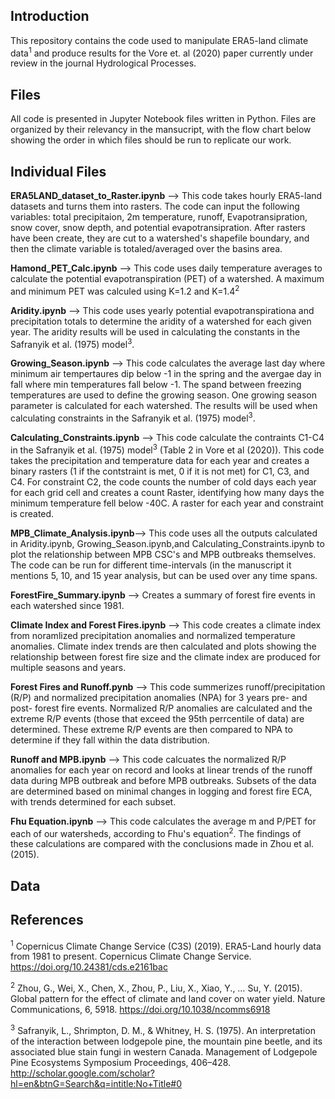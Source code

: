 
## Introduction
This repository contains the code used to manipulate ERA5-land climate data<sup>1</sup> and produce results for the Vore et. al (2020) paper currently under review in the journal Hydrological Processes.

## Files
All code is presented in Jupyter Notebook files written in Python. Files are organized by their relevancy in the mansucript, with the flow chart below showing the order in which files should be run to replicate our work. 

## Individual Files
**ERA5LAND_dataset_to_Raster.ipynb** --> This code takes hourly ERA5-land datasets and turns them into rasters. The code can input the following variables: total precipitaion, 2m temperature, runoff, Evapotransipration, snow cover, snow depth, and potential evapotransipration. After rasters have been create, they are cut to a watershed's shapefile boundary, and then the climate variable is totaled/averaged over the basins area.

**Hamond_PET_Calc.ipynb** --> This code uses daily temperature averages to calculate the potential evapotranspiration (PET) of a watershed. A  maximum and minimum PET was calculed using K=1.2 and K=1.4<sup>2</sup>

**Aridity.ipynb** --> This code uses yearly potential evapotranspirationa and precipitation totals to determine the aridity of a watershed for each given year. The aridity results will be used in calculating the constants in the Safranyik et al. (1975) model<sup>3</sup>.

**Growing_Season.ipynb** --> This code calculates the average last day where minimum air tempertaures dip below -1 in the spring and the avergae day in fall where min temperatures fall below -1. The  spand between freezing temperatures are used to define the growing season. One growing season parameter is calculated for each watershed. The results will be used when calculating constraints in the Safranyik et al. (1975) model<sup>3</sup>.

**Calculating_Constraints.ipynb** --> This code calculate the contraints C1-C4 in the Safranyik et al. (1975) model<sup>3</sup> (Table  2 in Vore et al (2020)). This code takes the precipitation and temperature data for each year and creates a binary rasters (1 if the contstraint is met, 0 if it is not met) for C1, C3, and C4. For constraint C2, the code counts the number of cold days each year for each grid cell and creates a count Raster, identifying how many days the minimum temperature fell below -40C. A raster for each year and constraint is created. 

**MPB_Climate_Analysis.ipynb**--> This code uses all the outputs calculated in Aridity.ipynb, Growing_Season.ipynb,and Calculating_Constraints.ipynb to plot the relationship between MPB CSC's and MPB outbreaks themselves. The code can be run for different time-intervals (in the manuscript it mentions 5, 10, and 15 year analysis, but can be used over any time spans.

**ForestFire_Summary.ipynb** --> Creates a summary of forest fire events in each watershed since 1981.

**Climate Index and Forest Fires.ipynb** --> This code creates a climate index from noramlized precipitation anomalies and normalized temperature anomalies. Climate index trends are then calculated and plots showing the relationship between forest fire size and the climate index are produced for multiple seasons and years. 

**Forest Fires and Runoff.pynb** --> This code summerizes runoff/precipitation (R/P) and normalized precipitation anomalies (NPA) for 3 years pre- and post- forest fire events. Normalized R/P anomalies are calculated and the extreme R/P events (those that exceed the 95th perrcentile of data) are determined. These extreme R/P events are then compared to NPA to determine if they fall within the data distribution. 

**Runoff and MPB.ipynb** --> This code calcuates the normalized R/P anomalies for each year on record  and looks at linear trends of the runoff data during MPB outbreak and before MPB outbreaks. Subsets of the data are determined based on minimal changes in logging and forest fire ECA, with trends determined for each subset. 

**Fhu Equation.ipynb** --> This code calculates the average m and P/PET for each of our watersheds, according to Fhu's equation<sup>2</sup>. The findings of these calculations are compared with the conclusions made in Zhou et al. (2015).

## Data



## References
<sup>1</sup> Copernicus Climate Change Service (C3S) (2019). ERA5-Land hourly data from 1981 to present. Copernicus Climate Change Service. https://doi.org/10.24381/cds.e2161bac

<sup>2</sup> Zhou, G., Wei, X., Chen, X., Zhou, P., Liu, X., Xiao, Y., … Su, Y. (2015). Global pattern for the effect of climate and land cover on water yield. Nature Communications, 6, 5918. https://doi.org/10.1038/ncomms6918

<sup>3</sup> Safranyik, L., Shrimpton, D. M., & Whitney, H. S. (1975). An interpretation of the interaction between lodgepole pine, the mountain pine beetle, and its associated blue stain fungi in western Canada. Management of Lodgepole Pine Ecosystems Symposium Proceedings, 406–428. http://scholar.google.com/scholar?hl=en&btnG=Search&q=intitle:No+Title#0



